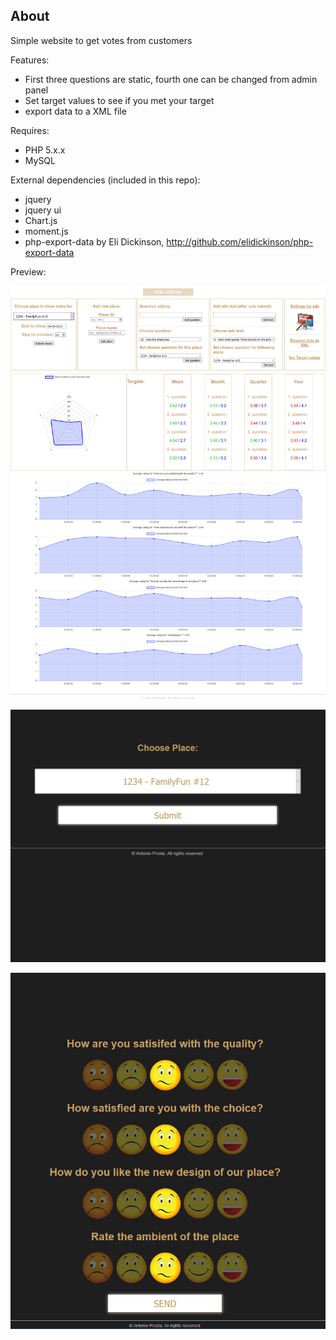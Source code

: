 ## About

Simple website to get votes from customers


Features:
 - First three questions are static, fourth one can be changed from admin panel
 - Set target values to see if you met your target
 - export data to a XML file
 
Requires:
 - PHP 5.x.x
 - MySQL

External dependencies (included in this repo):
 - jquery
 - jquery ui
 - Chart.js
 - moment.js
 - php-export-data by Eli Dickinson, http://github.com/elidickinson/php-export-data


Preview:

![Alt text](/example_pic/preview-1.png?raw=true "Admin panel")

![Alt text](/example_pic/preview-2.png?raw=true "Vote index page")

![Alt text](/example_pic/preview-3.png?raw=true "Vote visible for user")